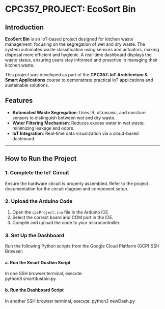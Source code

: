 # CPC357_PROJECT: EcoSort Bin

## Introduction  
**EcoSort Bin** is an IoT-based project designed for kitchen waste management, focusing on the segregation of wet and dry waste. The system automates waste classification using sensors and actuators, making disposal more efficient and hygienic. A real-time dashboard displays the waste status, ensuring users stay informed and proactive in managing their kitchen waste.  

This project was developed as part of the **CPC357: IoT Architecture & Smart Applications** course to demonstrate practical IoT applications and sustainable solutions.

## Features  
- **Automated Waste Segregation**: Uses IR, ultrasonic, and moisture sensors to distinguish between wet and dry waste.  
- **Water Filtering Mechanism**: Reduces excess water in wet waste, minimizing leakage and odors.  
- **IoT Integration**: Real-time data visualization via a cloud-based dashboard.  

---

## How to Run the Project  

### 1. Complete the IoT Circuit  
Ensure the hardware circuit is properly assembled. Refer to the project documentation for the circuit diagram and component setup.

### 2. Upload the Arduino Code  
1. Open the `cpcProject.ino` file in the Arduino IDE.  
2. Select the correct board and COM port in the IDE.  
3. Compile and upload the code to your microcontroller.  

### 3. Set Up the Dashboard  
Run the following Python scripts from the Google Cloud Platform (GCP) SSH Browser:  

#### a. Run the Smart Dustbin Script 
In one SSH browser terminal, execute:  
python3 smartdustbin.py

#### b. Run the Dashboard Script
In another SSH browser terminal, execute:
python3 newDash.py
